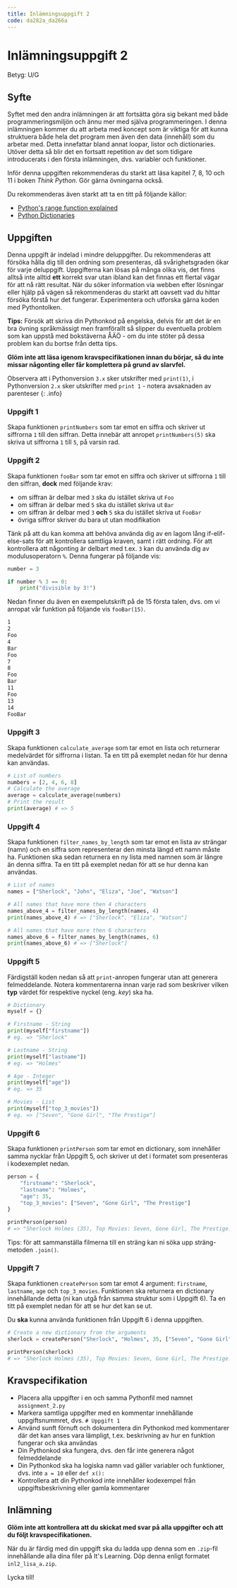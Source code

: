 ```yaml
---
title: Inlämningsuppgift 2
code: da282a_da266a
---
```


# Inlämningsuppgift 2

Betyg: U/G

## Syfte

Syftet med den andra inlämningen är att fortsätta göra sig bekant med både programmeringsmiljön och ännu mer med själva programmeringen. I denna inlämningen kommer du att arbeta med koncept som är viktiga för att kunna struktuera både hela det program men även den data (innehåll) som du arbetar med. Detta innefattar bland annat loopar, listor och dictionaries. Utöver detta så blir det en fortsatt repetition av det som tidigare introducerats i den första inlämningen, dvs. variabler och funktioner.

Inför denna uppgiften rekommenderas du starkt att läsa kapitel 7, 8, 10 och 11 i boken _Think Python_. Gör gärna övningarna också.

Du rekommenderas även starkt att ta en titt på följande källor:

* [Python's range function explained](http://pythoncentral.io/pythons-range-function-explained/)
* [Python Dictionaries](https://jeffknupp.com/blog/2015/08/30/python-dictionaries/)

## Uppgiften

Denna uppgift är indelad i mindre deluppgifter. Du rekommenderas att försöka hålla dig till den ordning som presenteras, då svårighetsgraden ökar för varje deluppgift. Uppgifterna kan lösas på många olika vis, det finns alltså inte alltid **ett** korrekt svar utan ibland kan det finnas ett flertal vägar för att nå rätt resultat. När du söker information via webben efter lösningar eller hjälp på vägen så rekommenderas du starkt att oavsett vad du hittar försöka förstå hur det fungerar. Experimentera och utforska gärna koden med Pythontolken.

**Tips:** Försök att skriva din Pythonkod på engelska, delvis för att det är en bra övning språkmässigt men framförallt så slipper du eventuella problem som kan uppstå med bokstäverna ÅÄÖ - om du inte stöter på dessa problem kan du bortse från detta tips.

**Glöm inte att läsa igenom kravspecifikationen innan du börjar, så du inte missar någonting eller får komplettera på grund av slarvfel.** 

Observera att i Pythonversion `3.x` sker utskrifter med `print(1)`, i Pythonversion `2.x` sker utskrifter med `print 1` - notera avsaknaden av parenteser
{: .info}

### Uppgift 1

Skapa funktionen `printNumbers` som tar emot en siffra och skriver ut siffrorna `1` till den siffran. Detta innebär att anropet `printNumbers(5)` ska skriva ut siffrorna `1` till `5`, på varsin rad.

### Uppgift 2

Skapa funktionen `fooBar` som tar emot en siffra och skriver ut siffrorna `1` till den siffran, **dock** med följande krav:

* om siffran är delbar med `3` ska du istället skriva ut `Foo`
* om siffran är delbar med `5` ska du istället skriva ut `Bar`
* om siffran är delbar med `3` **och** `5` ska du istället skriva ut `FooBar`
* övriga siffror skriver du bara ut utan modifikation

Tänk på att du kan komma att behöva använda dig av en lagom lång if-elif-else-sats för att kontrollera samtliga kraven, samt i rätt ordning. För att kontrollera att någonting är delbart med t.ex. `3` kan du använda dig av modulusoperatorn `%`. Denna fungerar på följande vis:

``` py
number = 3

if number % 3 == 0:
    print("divisible by 3!")
```

Nedan finner du även en exempelutskrift på de 15 första talen, dvs. om vi anropat vår funktion på följande vis `fooBar(15)`.

``` bash
1
2
Foo
4
Bar
Foo
7
8
Foo
Bar
11
Foo
13
14
FooBar
```

### Uppgift 3

Skapa funktionen `calculate_average` som tar emot en lista och returnerar medelvärdet för siffrorna i listan. Ta en titt på exemplet nedan för hur denna kan användas.

``` py
# List of numbers
numbers = [2, 4, 6, 8]
# Calculate the average
average = calculate_average(numbers)
# Print the result
print(average) # => 5
```

### Uppgift 4

Skapa funktionen `filter_names_by_length` som tar emot en lista av strängar (namn) och en siffra som representerar den minsta längd ett namn måste ha. Funktionen ska sedan returnera en ny lista med namnen som är längre än denna siffra. Ta en titt på exemplet nedan för att se hur denna kan användas.

``` py
# List of names
names = ["Sherlock", "John", "Eliza", "Joe", "Watson"]

# All names that have more then 4 characters
names_above_4 = filter_names_by_length(names, 4)
print(names_above_4) # => ["Sherlock", "Eliza", "Watson"]

# All names that have more then 6 characters
names_above_6 = filter_names_by_length(names, 6)
print(names_above_6) # => ["Sherlock"]
```

### Uppgift 5

Färdigställ koden nedan så att `print`-anropen fungerar utan att generera felmeddelande. Notera kommentarerna innan varje rad som beskriver vilken **typ** värdet för respektive nyckel (eng. _key_) ska ha.

``` py
# Dictionary
myself = {}

# Firstname - String
print(myself["firstname"])
# eg. => "Sherlock"

# Lastname - String
print(myself["lastname"])
# eg. => "Holmes"

# Age - Integer
print(myself["age"])
# eg. => 35

# Movies - List
print(myself["top_3_movies"])
# eg. => ["Seven", "Gone Girl", "The Prestige"]
```

### Uppgift 6

Skapa funktionen `printPerson` som tar emot en dictionary, som innehåller samma nycklar från Uppgift 5, och skriver ut det i formatet som presenteras i kodexemplet nedan.

``` py
person = {
    "firstname": "Sherlock",
    "lastname": "Holmes",
    "age": 35,
    "top_3_movies": ["Seven", "Gone Girl", "The Prestige"]
}

printPerson(person)
# => "Sherlock Holmes (35), Top Movies: Seven, Gone Girl, The Prestige."
```

Tips: för att sammanställa filmerna till en sträng kan ni söka upp sträng-metoden `.join()`.

### Uppgift 7

Skapa funktionen `createPerson` som tar emot 4 argument: `firstname`, `lastname`, `age` och `top_3_movies`. Funktionen ska returnera en dictionary innehållande detta (ni kan utgå från samma struktur som i Uppgift 6). Ta en titt på exemplet nedan för att se hur det kan se ut.

Du **ska** kunna använda funktionen från Uppgift 6 i denna uppgiften.

``` py
# Create a new dictionary from the arguments
sherlock = createPerson("Sherlock", "Holmes", 35, ["Seven", "Gone Girl", "The Prestige"])

printPerson(sherlock)
# => "Sherlock Holmes (35), Top Movies: Seven, Gone Girl, The Prestige."
```

## Kravspecifikation

* Placera alla uppgifter i en och samma Pythonfil med namnet `assignment_2.py`
* Markera samtliga uppgifter med en kommentar innehållande uppgiftsnummret, dvs. `# Uppgift 1`
* Använd sunft förnuft och dokumentera din Pythonkod med kommentarer där det kan anses vara lämpligt, t.ex. beskrivning av hur en funktion fungerar och ska användas
* Din Pythonkod ska fungera, dvs. den får inte generera något felmeddelande
* Din Pythonkod ska ha logiska namn vad gäller variabler och funktioner, dvs. inte `a = 10` eller `def x():`
* Kontrollera att din Pythonkod inte innehåller kodexempel från uppgiftsbeskrivning eller gamla kommentarer

## Inlämning

**Glöm inte att kontrollera att du skickat med svar på alla uppgifter och att du följt kravspecifikationen.**

När du är färdig med din uppgift ska du ladda upp denna som en `.zip`-fil innehållande alla dina filer på It's Learning. Döp denna enligt formatet `inl2_lisa_a.zip`.

Lycka till!
